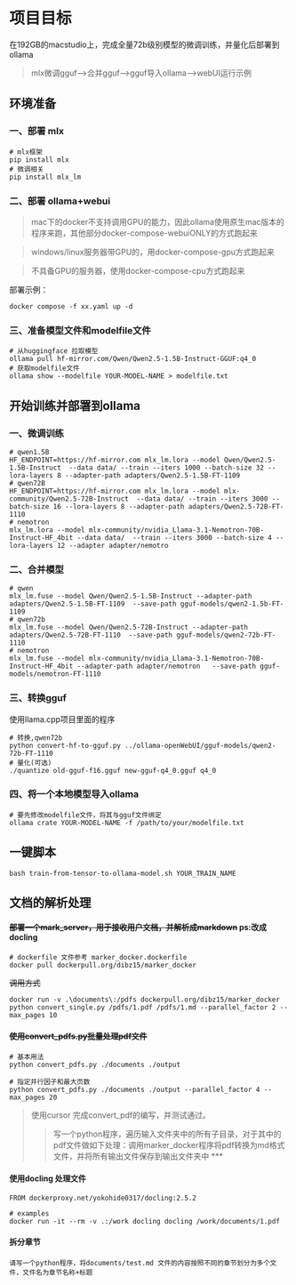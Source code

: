 # 项目目标
在192GB的macstudio上，完成全量72b级别模型的微调训练，并量化后部署到ollama
> mlx微调gguf-->合并gguf-->gguf导入ollama-->webUI运行示例

## 环境准备
### 一、部署 mlx
```
# mlx框架
pip install mlx
# 微调相关
pip install mlx_lm
```

### 二、部署 ollama+webui
> mac下的docker不支持调用GPU的能力，因此ollama使用原生mac版本的程序来跑，其他部分docker-compose-webuiONLY的方式跑起来

> windows/linux服务器带GPU的，用docker-compose-gpu方式跑起来

> 不具备GPU的服务器，使用docker-compose-cpu方式跑起来

部署示例：
```
docker compose -f xx.yaml up -d
```

### 三、准备模型文件和modelfile文件

```
# 从huggingface 拉取模型
ollama pull hf-mirror.com/Qwen/Qwen2.5-1.5B-Instruct-GGUF:q4_0
# 获取modelfile文件
ollama show --modelfile YOUR-MODEL-NAME > modelfile.txt
```



## 开始训练并部署到ollama
### 一、微调训练
```
# qwen1.5B
HF_ENDPOINT=https://hf-mirror.com mlx_lm.lora --model Qwen/Qwen2.5-1.5B-Instruct  --data data/ --train --iters 1000 --batch-size 32 --lora-layers 8 --adapter-path adapters/Qwen2.5-1.5B-FT-1109
# qwen72B
HF_ENDPOINT=https://hf-mirror.com mlx_lm.lora --model mlx-community/Qwen2.5-72B-Instruct  --data data/ --train --iters 3000 --batch-size 16 --lora-layers 8 --adapter-path adapters/Qwen2.5-72B-FT-1110
# nemotron
mlx_lm.lora --model mlx-community/nvidia_Llama-3.1-Nemotron-70B-Instruct-HF_4bit --data data/  --train --iters 3000 --batch-size 4 --lora-layers 12 --adapter adapter/nemotro
```

### 二、合并模型
```
# qwen
mlx_lm.fuse --model Qwen/Qwen2.5-1.5B-Instruct --adapter-path adapters/Qwen2.5-1.5B-FT-1109  --save-path gguf-models/qwen2-1.5b-FT-1109
# qwen72b
mlx_lm.fuse --model Qwen/Qwen2.5-72B-Instruct --adapter-path adapters/Qwen2.5-72B-FT-1110  --save-path gguf-models/qwen2-72b-FT-1110
# nemotron
mlx_lm.fuse --model mlx-community/nvidia_Llama-3.1-Nemotron-70B-Instruct-HF_4bit --adapter-path adapter/nemotron   --save-path gguf-models/nemotron-FT-1110
```
### 三、转换gguf
使用llama.cpp项目里面的程序
```
# 转换,qwen72b
python convert-hf-to-gguf.py ../ollama-openWebUI/gguf-models/qwen2-72b-FT-1110
# 量化(可选)
./quantize old-gguf-f16.gguf new-gguf-q4_0.gguf q4_0
```
### 四、将一个本地模型导入ollama
```
# 要先修改modelfile文件，将其与gguf文件绑定
ollama crate YOUR-MODEL-NAME -f /path/to/your/modelfile.txt
```

## 一键脚本
```
bash train-from-tensor-to-ollama-model.sh YOUR_TRAIN_NAME
```

## 文档的解析处理

#### ~~部署一个mark_server，用于接收用户文档，并解析成markdown~~ ps:改成docling
```
# dockerfile 文件参考 marker_docker.dockerfile
docker pull dockerpull.org/dibz15/marker_docker
```
~~调用方式~~
```
docker run -v .\documents\:/pdfs dockerpull.org/dibz15/marker_docker python convert_single.py /pdfs/1.pdf /pdfs/1.md --parallel_factor 2 --max_pages 10

```
#### ~~使用convert_pdfs.py批量处理pdf文件~~
```
# 基本用法
python convert_pdfs.py ./documents ./output

# 指定并行因子和最大页数
python convert_pdfs.py ./documents ./output --parallel_factor 4 --max_pages 20
```

> 使用cursor 完成convert_pdf的编写，并测试通过。
>> 写一个python程序，遍历输入文件夹中的所有子目录，对于其中的pdf文件做如下处理：调用marker_docker程序将pdf转换为md格式文件，并将所有输出文件保存到输出文件夹中 ***

#### 使用docling 处理文件
```
FROM dockerproxy.net/yokohide0317/docling:2.5.2
```
```
# examples
docker run -it --rm -v .:/work docling docling /work/documents/1.pdf
```
#### 拆分章节
```
请写一个python程序，将documents/test.md 文件的内容按照不同的章节划分为多个文件，文件名为章节名称+标题
```